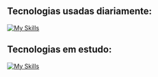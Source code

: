 ## Tecnologias usadas diariamente:
[![My Skills](https://skillicons.dev/icons?i=angular,aws,docker,postgres,redis,prisma,nginx,nest,ts,express,postman,git,react,next,tailwind,linux,windows)](https://skillicons.dev)     

## Tecnologias em estudo:
[![My Skills](https://skillicons.dev/icons?i=c,aws,docker,postgres,redis,prisma,nginx,nodejs,nest,express,react,next,angular,tailwind,js,ts,mongodb,bash,linux,html,css,git,vscode,vim)](https://skillicons.dev)      
